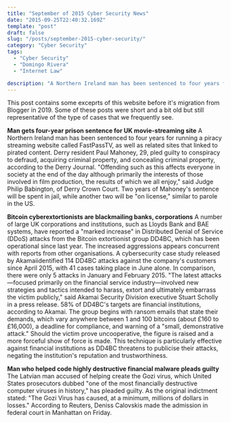 ```yaml
---
title: "September of 2015 Cyber Security News"
date: "2015-09-25T22:40:32.169Z"
template: "post"
draft: false
slug: "/posts/september-2015-cyber-security/"
category: "Cyber Security"
tags:
  - "Cyber Security"
  - "Domingo Rivera"
  - "Internet Law"

description: "A Northern Ireland man has been sentenced to four years for running a piracy streaming website called FastPassTV, as well as related sites that linked to pirated content. A number of large UK corporations and institutions, such as Lloyds Bank and BAE systems, have reported a "marked increase" in Distributed Denial of Service (DDoS) attacks from the Bitcoin extortionist group DD4BC, which has been operational since last year."
---
```


This post contains some exceprts of this website before it's migration from Blogger in 2019.  Some of these posts were short and a bit old but still representative of the type of cases that we frequently see.  

**Man gets four-year prison sentence for UK movie-streaming site** A Northern Ireland man has been sentenced to four years for running a piracy streaming website called FastPassTV, as well as related sites that linked to pirated content. Derry resident Paul Mahoney, 29, pled guilty to conspiracy to defraud, acquiring criminal property, and concealing criminal property, according to the Derry Journal.
"Offending such as this affects everyone in society at the end of the day although primarily the interests of those involved in film production, the results of which we all enjoy," said Judge Philip Babington, of Derry Crown Court.
Two years of Mahoney's sentence will be spent in jail, while another two will be "on license," similar to parole in the US.

**Bitcoin cyberextortionists are blackmailing banks, corporations** A number of large UK corporations and institutions, such as Lloyds Bank and BAE systems, have reported a "marked increase" in Distributed Denial of Service (DDoS) attacks from the Bitcoin extortionist group DD4BC, which has been operational since last year. The increased aggressions appears concurrent with reports from other organisations. A cybersecurity case study released by Akamaiidentified 114 DD4BC attacks against the company's customers since April 2015, with 41 cases taking place in June alone. In comparison, there were only 5 attacks in January and February 2015.
"The latest attacks—focused primarily on the financial service industry—involved new strategies and tactics intended to harass, extort and ultimately embarrass the victim publicly," said Akamai Security Division executive Stuart Scholly in a press release.
58% of DD4BC's targets are financial institutions, according to Akamai. The group begins with ransom emails that state their demands, which vary anywhere between 1 and 100 bitcoins (about £160 to £16,000), a deadline for compliance, and warning of a "small, demonstrative attack." Should the victim prove uncooperative, the figure is raised and a more forceful show of force is made. This technique is particularly effective against financial institutions as DD4BC threatens to publicise their attacks, negating the institution's reputation and trustworthiness.

**Man who helped code highly destructive financial malware pleads guilty** The Latvian man accused of helping create the Gozi virus, which United States prosecutors dubbed "one of the most financially destructive computer viruses in history," has pleaded guilty.
As the original indictment stated: "The Gozi Virus has caused, at a minimum, millions of dollars in losses."
According to Reuters, Deniss Calovskis made the admission in federal court in Manhattan on Friday.